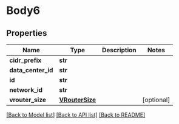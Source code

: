 # Body6

## Properties
Name | Type | Description | Notes
------------ | ------------- | ------------- | -------------
**cidr_prefix** | **str** |  | 
**data_center_id** | **str** |  | 
**id** | **str** |  | 
**network_id** | **str** |  | 
**vrouter_size** | [**VRouterSize**](VRouterSize.md) |  | [optional] 

[[Back to Model list]](../README.md#documentation-for-models) [[Back to API list]](../README.md#documentation-for-api-endpoints) [[Back to README]](../README.md)


